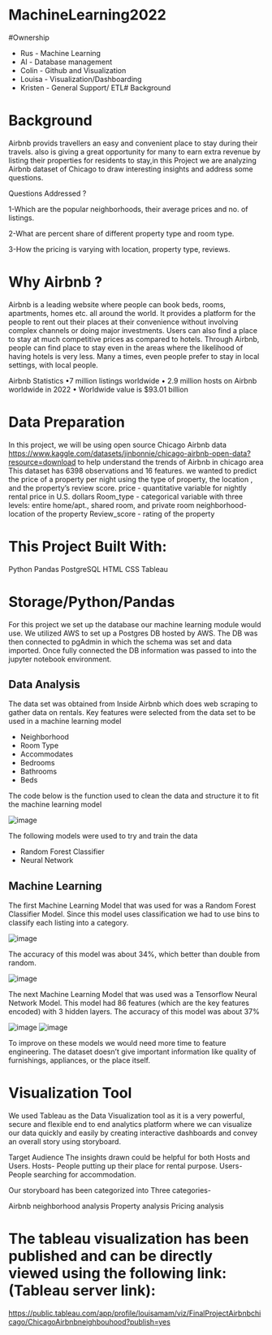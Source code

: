 # MachineLearning2022

#Ownership
* Rus - Machine Learning
* Al - Database management
* Colin - Github and Visualization
* Louisa - Visualization/Dashboarding
* Kristen - General Support/ ETL# Background
# Background
Airbnb provids travellers an easy and convenient place to stay during their travels. also is giving a great opportunity for many to earn extra revenue by listing their properties for residents to stay,in this Project we are analyzing Airbnb dataset of Chicago to draw interesting insights and address some questions.

Questions Addressed ?

1-Which are the popular neighborhoods, their average prices and no. of listings.

2-What are percent share of different property type and room type.

3-How the pricing is varying with location, property type, reviews.

# Why Airbnb ?

Airbnb is a leading website where people can book beds, rooms, apartments, homes etc. all around the world. It provides a platform for the people to rent out their places at their convenience without involving complex channels or doing major investments. Users can also find a place to stay at much competitive prices as compared to hotels. Through Airbnb, people can find place to stay even in the areas where the likelihood of having hotels is very less. Many a times, even people prefer to stay in local settings, with local people.

 Airbnb Statistics •7 million listings worldwide • 2.9 million hosts on Airbnb worldwide in 2022 • Worldwide value is $93.01 billion 

# Data Preparation

In this project, we will be using  open source Chicago Airbnb data https://www.kaggle.com/datasets/jinbonnie/chicago-airbnb-open-data?resource=download to help understand the trends of Airbnb in chicago area 
This dataset has 6398 observations and 16 features. we wanted to predict the price of a property per night using the type of property, the location , and the property’s review score.
price - quantitative variable for nightly rental price in U.S. dollars
Room_type - categorical variable with three levels: entire home/apt., shared room, and private room
neighborhood- location of the property
Review_score - rating of the property

# This Project Built With:
Python Pandas
PostgreSQL
HTML
CSS
Tableau 

# Storage/Python/Pandas
For this project we set up the database our machine learning module would use. We utilized AWS to set up a Postgres DB hosted by AWS. The DB was then connected to pgAdmin in which the schema was set and data imported. Once fully connected the DB information was passed to into the jupyter notebook environment.

## Data Analysis

The data set was obtained from Inside Airbnb which does web scraping to gather data on rentals.
Key features were selected from the data set to be used in a machine learning model
- Neighborhood
- Room Type
- Accommodates
- Bedrooms
- Bathrooms
- Beds

The code below is the function used to clean the data and structure it to fit the machine learning model

![image](https://user-images.githubusercontent.com/92827264/168172563-ef4a3632-568f-46d8-a57b-2257edf8d561.png)

The following models were used to try and train the data
- Random Forest Classifier
- Neural Network

## Machine Learning

The first Machine Learning Model that was used for was a Random Forest Classifier Model. Since this model uses classification we had to use bins to classify each listing into a category. 

![image](https://user-images.githubusercontent.com/92827264/168172725-23cc93dd-1a53-4f6e-b9d8-d474e8fcd104.png)

The accuracy of this model was about 34%, which better than double from random.

![image](https://user-images.githubusercontent.com/92827264/168172754-9ee42190-3219-45ac-9522-ce2d536f38c9.png)

The next Machine Learning Model that was used was a Tensorflow Neural Network Model. This model had 86 features (which are the key features encoded) with 3 hidden layers. The accuracy of this model was about 37%

![image](https://user-images.githubusercontent.com/92827264/168172864-fb568e02-ec9f-47c4-b5c1-038d2cefb22d.png)
![image](https://user-images.githubusercontent.com/92827264/168172916-8d8073b2-b13f-4ea2-9438-20401c101992.png)

To improve on these models we would need more time to feature engineering. The dataset doesn’t give important information like quality of furnishings, appliances, or the place itself.


# Visualization Tool
 We used Tableau as the Data Visualization tool as it is a very powerful, secure and flexible end to end analytics platform where we can visualize our data quickly and easily by creating interactive dashboards and convey an overall story using storyboard. 
 
Target Audience The insights drawn could be helpful for both Hosts and Users. Hosts- People putting up their place for rental purpose. Users- People searching for accommodation.

Our storyboard has been categorized into Three categories-

Airbnb neighborhood analysis 
Property analysis
Pricing analysis

# The tableau visualization has been published and can be directly viewed using the following link: (Tableau server link):
https://public.tableau.com/app/profile/louisamam/viz/FinalProjectAirbnbchicago/ChicagoAirbnbneighbouhood?publish=yes
